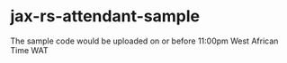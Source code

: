# jax-rs-attendant-sample

The sample code would be uploaded on or before 11:00pm West African Time WAT
